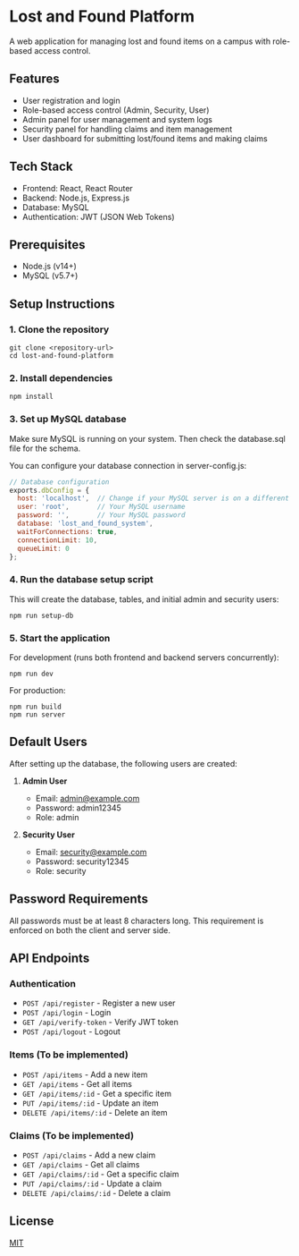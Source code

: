 # Lost and Found Platform

A web application for managing lost and found items on a campus with role-based access control.

## Features

- User registration and login
- Role-based access control (Admin, Security, User)
- Admin panel for user management and system logs
- Security panel for handling claims and item management
- User dashboard for submitting lost/found items and making claims

## Tech Stack

- Frontend: React, React Router
- Backend: Node.js, Express.js
- Database: MySQL
- Authentication: JWT (JSON Web Tokens)

## Prerequisites

- Node.js (v14+)
- MySQL (v5.7+)

## Setup Instructions

### 1. Clone the repository

```
git clone <repository-url>
cd lost-and-found-platform
```

### 2. Install dependencies

```
npm install
```

### 3. Set up MySQL database

Make sure MySQL is running on your system. Then check the database.sql file for the schema.

You can configure your database connection in server-config.js:

```javascript
// Database configuration
exports.dbConfig = {
  host: 'localhost',  // Change if your MySQL server is on a different host
  user: 'root',       // Your MySQL username
  password: '',       // Your MySQL password
  database: 'lost_and_found_system',
  waitForConnections: true,
  connectionLimit: 10,
  queueLimit: 0
};
```

### 4. Run the database setup script

This will create the database, tables, and initial admin and security users:

```
npm run setup-db
```

### 5. Start the application

For development (runs both frontend and backend servers concurrently):

```
npm run dev
```

For production:

```
npm run build
npm run server
```

## Default Users

After setting up the database, the following users are created:

1. **Admin User**
   - Email: admin@example.com
   - Password: admin12345
   - Role: admin

2. **Security User**
   - Email: security@example.com
   - Password: security12345
   - Role: security

## Password Requirements

All passwords must be at least 8 characters long. This requirement is enforced on both the client and server side.

## API Endpoints

### Authentication

- `POST /api/register` - Register a new user
- `POST /api/login` - Login
- `GET /api/verify-token` - Verify JWT token
- `POST /api/logout` - Logout

### Items (To be implemented)

- `POST /api/items` - Add a new item
- `GET /api/items` - Get all items
- `GET /api/items/:id` - Get a specific item
- `PUT /api/items/:id` - Update an item
- `DELETE /api/items/:id` - Delete an item

### Claims (To be implemented)

- `POST /api/claims` - Add a new claim
- `GET /api/claims` - Get all claims
- `GET /api/claims/:id` - Get a specific claim
- `PUT /api/claims/:id` - Update a claim
- `DELETE /api/claims/:id` - Delete a claim

## License

[MIT](LICENSE)
